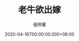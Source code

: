 ---
issue: 373
title: 老牛欲出嫁
author: 張照權
date: 2020-04-16T00:00:00.000+08:00
topic: 生活
difficulty: 1
wikidata: Q131449172
wikidata_link: https://www.wikidata.org/wiki/Q131449172
author_wikidata_link: https://www.wikidata.org/wiki/Q131448246
author_wikidata: Q131448246
---